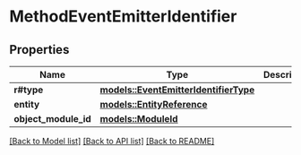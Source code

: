 # MethodEventEmitterIdentifier

## Properties

Name | Type | Description | Notes
------------ | ------------- | ------------- | -------------
**r#type** | [**models::EventEmitterIdentifierType**](EventEmitterIdentifierType.md) |  | 
**entity** | [**models::EntityReference**](EntityReference.md) |  | 
**object_module_id** | [**models::ModuleId**](ModuleId.md) |  | 

[[Back to Model list]](../README.md#documentation-for-models) [[Back to API list]](../README.md#documentation-for-api-endpoints) [[Back to README]](../README.md)


